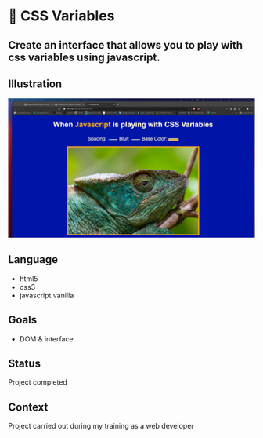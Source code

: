 # :art: CSS Variables 

## Create an interface that allows you to play with css variables using javascript.

## Illustration
![screenshot](image/screenshot.png)

## Language
- html5
- css3
- javascript vanilla

## Goals 
- DOM & interface

## Status
Project completed

## Context
Project carried out during my training as a web developer